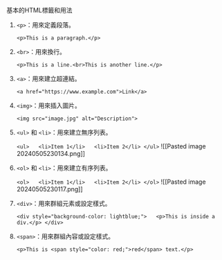 基本的HTML標籤和用法

1. `<p>`：用來定義段落。
    
    `<p>This is a paragraph.</p>`
    
2. `<br>`：用來換行。
    
    `<p>This is a line.<br>This is another line.</p>`
    
3. `<a>`：用來建立超連結。
    
    `<a href="https://www.example.com">Link</a>`
    
4. `<img>`：用來插入圖片。

    `<img src="image.jpg" alt="Description">`
    
5. `<ul>` 和 `<li>`：用來建立無序列表。
    
    `<ul>   <li>Item 1</li>   <li>Item 2</li> </ul>`
    ![[Pasted image 20240505230134.png]]
6. `<ol>` 和 `<li>`：用來建立有序列表。
    
    `<ol>   <li>Item 1</li>   <li>Item 2</li> </ol>`
    ![[Pasted image 20240505230117.png]]
7. `<div>`：用來群組元素或設定樣式。
    
    `<div style="background-color: lightblue;">   <p>This is inside a div.</p> </div>`
    
8. `<span>`：用來群組內容或設定樣式。
    
    `<p>This is <span style="color: red;">red</span> text.</p>`